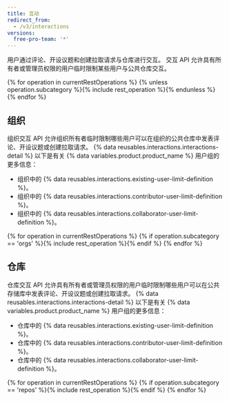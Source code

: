 ```yaml
---
title: 互动
redirect_from:
  - /v3/interactions
versions:
  free-pro-team: '*'
---
```


用户通过评论、开设议题和创建拉取请求与仓库进行交互。 交互 API 允许具有所有者或管理员权限的用户临时限制某些用户与公共仓库交互。

{% for operation in currentRestOperations %}
  {% unless operation.subcategory %}{% include rest_operation %}{% endunless %}
{% endfor %}

## 组织

组织交互 API 允许组织所有者临时限制哪些用户可以在组织的公共仓库中发表评论、开设议题或创建拉取请求。 {% data reusables.interactions.interactions-detail %} 以下是有关 {% data variables.product.product_name %} 用户组的更多信息：

* 组织中的 {% data reusables.interactions.existing-user-limit-definition %}。
* 组织中的 {% data reusables.interactions.contributor-user-limit-definition %}。
* 组织中的 {% data reusables.interactions.collaborator-user-limit-definition %}。

{% for operation in currentRestOperations %}
  {% if operation.subcategory == 'orgs' %}{% include rest_operation %}{% endif %}
{% endfor %}

## 仓库

仓库交互 API 允许具有所有者或管理员权限的用户临时限制哪些用户可以在公共存储库中发表评论、开设议题或创建拉取请求。 {% data reusables.interactions.interactions-detail %} 以下是有关 {% data variables.product.product_name %} 用户组的更多信息：

* 仓库中的 {% data reusables.interactions.existing-user-limit-definition %}。
* 仓库中的 {% data reusables.interactions.contributor-user-limit-definition %}。
* 仓库中的 {% data reusables.interactions.collaborator-user-limit-definition %}。

{% for operation in currentRestOperations %}
  {% if operation.subcategory == 'repos' %}{% include rest_operation %}{% endif %}
{% endfor %}

